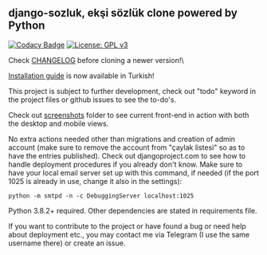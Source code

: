 ﻿## django-sozluk, ekşi sözlük clone powered by Python
[![Codacy Badge](https://api.codacy.com/project/badge/Grade/6c2a34dfbd184f139cd32f8f622d4002)](https://www.codacy.com/manual/realsuayip/django-sozluk?utm_source=github.com&amp;utm_medium=referral&amp;utm_content=realsuayip/django-sozluk&amp;utm_campaign=Badge_Grade)
[![License: GPL v3](https://img.shields.io/badge/License-GPLv3-blue.svg)](https://www.gnu.org/licenses/gpl-3.0)

Check [CHANGELOG](CHANGELOG) before cloning a newer version!\

[Installation guide](docs/turkish/installation.md) is now available in Turkish!

This project is subject to further development, check out "todo" keyword in the project files or github issues to see the to-do's.

Check out [screenshots](screenshots) folder to see current front-end in action with both the desktop and mobile views.
   
No extra actions needed other than migrations and creation of admin account (make sure to remove the account from "çaylak listesi" so as to have the entries published). Check out djangoproject.com to see how to handle deployment procedures if you already don't know. Make sure to have your local email server set up with this command, if needed (if the port 1025 is already in use, change it also in the settings):

    python -m smtpd -n -c DebuggingServer localhost:1025

Python 3.8.2+ required. Other dependencies are stated in requirements file.

 If you want to contribute to the project or have found a bug or need help about deployment etc., you may contact me via Telegram (I use the same username there) or create an issue.